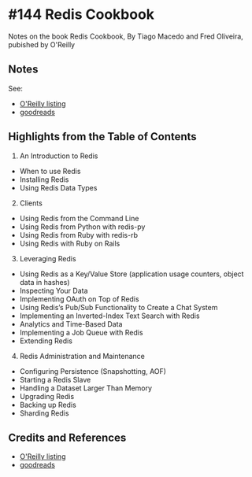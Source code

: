 # #144 Redis Cookbook

Notes on the book Redis Cookbook, By Tiago Macedo and Fred Oliveira, pubished by O'Reilly

## Notes

See:

* [O'Reilly listing](https://learning.oreilly.com/library/view/redis-cookbook/9781449311353/)
* [goodreads](https://www.goodreads.com/book/show/12481481-redis-cookbook)

## Highlights from the Table of Contents

1. An Introduction to Redis

* When to use Redis
* Installing Redis
* Using Redis Data Types

2. Clients

* Using Redis from the Command Line
* Using Redis from Python with redis-py
* Using Redis from Ruby with redis-rb
* Using Redis with Ruby on Rails

3. Leveraging Redis

* Using Redis as a Key/Value Store (application usage counters, object data in hashes)
* Inspecting Your Data
* Implementing OAuth on Top of Redis
* Using Redis’s Pub/Sub Functionality to Create a Chat System
* Implementing an Inverted-Index Text Search with Redis
* Analytics and Time-Based Data
* Implementing a Job Queue with Redis
* Extending Redis

4. Redis Administration and Maintenance

* Configuring Persistence (Snapshotting, AOF)
* Starting a Redis Slave
* Handling a Dataset Larger Than Memory
* Upgrading Redis
* Backing up Redis
* Sharding Redis


## Credits and References

* [O'Reilly listing](https://learning.oreilly.com/library/view/redis-cookbook/9781449311353/)
* [goodreads](https://www.goodreads.com/book/show/12481481-redis-cookbook)
